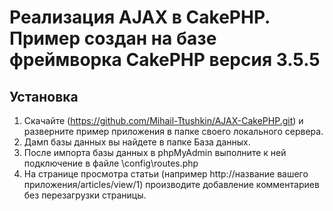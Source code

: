 # Реализация AJAX в CakePHP. Пример создан на базе фреймворка CakePHP версия 3.5.5

## Установка

1. Скачайте (https://github.com/Mihail-Ttushkin/AJAX-CakePHP.git) и разверните пример приложения в папке своего локального сервера.
2. Дамп базы данных вы найдете в папке База данных.
3. После импорта базы данных в phpMyAdmin выполните к ней подключение в файле \config\routes.php
4. На странице просмотра статьи (например http://название вашего приложения/articles/view/1) производите добавление комментариев без перезагрузки страницы.


